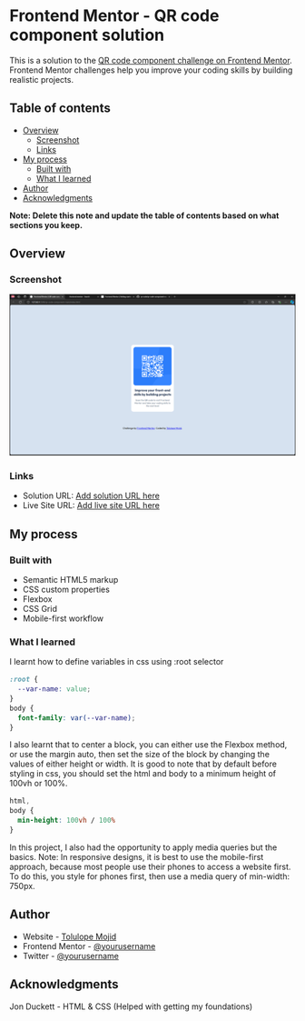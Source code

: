 # Frontend Mentor - QR code component solution

This is a solution to the [QR code component challenge on Frontend Mentor](https://www.frontendmentor.io/challenges/qr-code-component-iux_sIO_H). Frontend Mentor challenges help you improve your coding skills by building realistic projects.

## Table of contents

-    [Overview](#overview)
     -    [Screenshot](#screenshot)
     -    [Links](#links)
-    [My process](#my-process)
     -    [Built with](#built-with)
     -    [What I learned](#what-i-learned)
-    [Author](#author)
-    [Acknowledgments](#acknowledgments)

**Note: Delete this note and update the table of contents based on what sections you keep.**

## Overview

### Screenshot

![](./solutions/desktop-solution.png)

### Links

-    Solution URL: [Add solution URL here](https://your-solution-url.com)
-    Live Site URL: [Add live site URL here](https://your-live-site-url.com)

## My process

### Built with

-    Semantic HTML5 markup
-    CSS custom properties
-    Flexbox
-    CSS Grid
-    Mobile-first workflow

### What I learned

I learnt how to define variables in css using :root selector
```css
:root {
  --var-name: value;
}
body {
  font-family: var(--var-name);
}
```

I also learnt that to center a block, you can either use the Flexbox method, or
use the margin auto, then set the size of the block by changing the values of
either height or width. It is good to note that by default before styling in css, you should set the html and body to a minimum height of 100vh or 100%.
```css
html,
body {
  min-height: 100vh / 100%
}
```

In this project, I also had the opportunity to apply media queries but the basics.
Note: In responsive designs, it is best to use the mobile-first approach, because
most people use their phones to access a website first. To do this, you style for
phones first, then use a media query of min-width: 750px.


## Author

-    Website - [Tolulope Mojid](https://www.your-site.com)
-    Frontend Mentor - [@yourusername](https://www.frontendmentor.io/profile/yourusername)
-    Twitter - [@yourusername](https://www.twitter.com/yourusername)



## Acknowledgments

Jon Duckett - HTML & CSS (Helped with getting my foundations)
